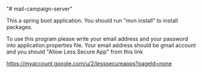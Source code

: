 "# mail-campaign-server" 

This a spring boot application. You should run "mvn install" to install packages.

To use this program please write your email address and your password into application.properties file.
Your email address should be gmail account and you should "Allow Less Secure App" from this link 

https://myaccount.google.com/u/2/lesssecureapps?pageId=none





